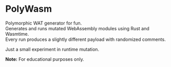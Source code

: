# PolyWasm





Polymorphic WAT generator for fun.  
Generates and runs mutated WebAssembly modules using Rust and Wasmtime.  
Every run produces a slightly different payload with randomized comments.

Just a small experiment in runtime mutation.



**Note:** For educational purposes only.
